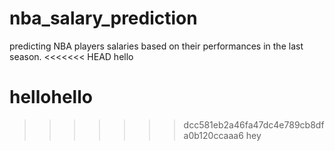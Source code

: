 # nba_salary_prediction
predicting NBA players salaries based on their performances in the last season.
<<<<<<< HEAD
hello

hellohello
=======
>>>>>>> dcc581eb2a46fa47dc4e789cb8dfa0b120ccaaa6
hey
